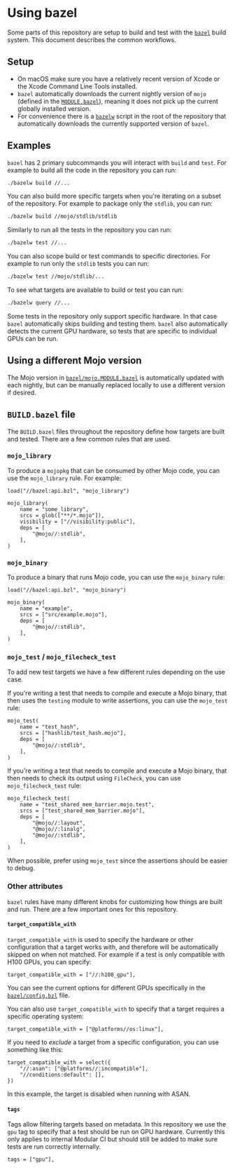 # Using bazel

Some parts of this repository are setup to build and test with the
[`bazel`](https://bazel.build) build system. This document describes the
common workflows.

## Setup

- On macOS make sure you have a relatively recent version of Xcode or
  the Xcode Command Line Tools installed.
- `bazel` automatically downloads the current nightly version of `mojo`
  (defined in the
  [`MODULE.bazel`](https://github.com/modular/modular/blob/main/MODULE.bazel)),
  meaning it does not pick up the current globally installed version.
- For convenience there is a
  [`bazelw`](https://github.com/modular/modular/blob/main/bazelw) script
  in the root of the repository that automatically downloads the
  currently supported version of `bazel`.

## Examples

`bazel` has 2 primary subcommands you will interact with `build` and
`test`. For example to build all the code in the repository you can run:

```sh
./bazelw build //...
```

You can also build more specific targets when you're iterating on a
subset of the repository. For example to package only the `stdlib`, you
can run:

```sh
./bazelw build //mojo/stdlib/stdlib
```

Similarly to run all the tests in the repository you can run:

```sh
./bazelw test //...
```

You can also scope build or test commands to specific directories. For
example to run only the `stdlib` tests you can run:

```sh
./bazelw test //mojo/stdlib/...
```

To see what targets are available to build or test you can run:

```sh
./bazelw query //...
```

Some tests in the repository only support specific hardware. In that
case `bazel` automatically skips building and testing them. `bazel` also
automatically detects the current GPU hardware, so tests that are
specific to individual GPUs can be run.

## Using a different Mojo version

The Mojo version in
[`bazel/mojo.MODULE.bazel`](https://github.com/modular/modular/blob/main/bazel/mojo.MODULE.bazel)
is automatically updated with each nightly, but can be manually replaced
locally to use a different version if desired.

## `BUILD.bazel` file

The `BUILD.bazel` files throughout the repository define how targets are
built and tested. There are a few common rules that are used.

### `mojo_library`

To produce a `mojopkg` that can be consumed by other Mojo code, you can
use the `mojo_library` rule. For example:

```bzl
load("//bazel:api.bzl", "mojo_library")

mojo_library(
    name = "some_library",
    srcs = glob(["**/*.mojo"]),
    visibility = ["//visibility:public"],
    deps = [
        "@mojo//:stdlib",
    ],
)
```

### `mojo_binary`

To produce a binary that runs Mojo code, you can use the `mojo_binary`
rule:

```bzl
load("//bazel:api.bzl", "mojo_binary")

mojo_binary(
    name = "example",
    srcs = ["src/example.mojo"],
    deps = [
        "@mojo//:stdlib",
    ],
)
```

### `mojo_test` / `mojo_filecheck_test`

To add new test targets we have a few different rules depending on the
use case.

If you're writing a test that needs to compile and execute a Mojo
binary, that then uses the `testing` module to write assertions, you can
use the `mojo_test` rule:

```bzl
mojo_test(
    name = "test_hash",
    srcs = ["hashlib/test_hash.mojo"],
    deps = [
        "@mojo//:stdlib",
    ],
)
```

If you're writing a test that needs to compile and execute a Mojo
binary, that then needs to check its output using `FileCheck`, you can
use `mojo_filecheck_test` rule:

```bzl
mojo_filecheck_test(
    name = "test_shared_mem_barrier.mojo.test",
    srcs = ["test_shared_mem_barrier.mojo"],
    deps = [
        "@mojo//:layout",
        "@mojo//:linalg",
        "@mojo//:stdlib",
    ],
)
```

When possible, prefer using `mojo_test` since the assertions should be
easier to debug.

### Other attributes

`bazel` rules have many different knobs for customizing how things are
built and run. There are a few important ones for this repository.

#### `target_compatible_with`

`target_compatible_with` is used to specify the hardware or other
configuration that a target works with, and therefore will be
automatically skipped on when not matched. For example if a test is only
compatible with H100 GPUs, you can specify:

```bzl
target_compatible_with = ["//:h100_gpu"],
```

You can see the current options for different GPUs specifically in the
[`bazel/config.bzl`](https://github.com/modular/modular/blob/main/bazel/config.bzl)
file.

You can also use `target_compatible_with` to specify that a target
requires a specific operating system:

```bzl
target_compatible_with = ["@platforms//os:linux"],
```

If you need to _exclude_ a target from a specific configuration, you can
use something like this:

```bzl
target_compatible_with = select({
    "//:asan": ["@platforms//:incompatible"],
    "//conditions:default": [],
})
```

In this example, the target is disabled when running with ASAN.

#### `tags`

Tags allow filtering targets based on metadata. In this repository we
use the `gpu` tag to specify that a test should be run on GPU hardware.
Currently this only applies to internal Modular CI but should still be
added to make sure tests are run correctly internally.

```bzl
tags = ["gpu"],
```
